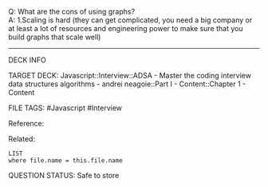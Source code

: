Q: What are the cons of using graphs?  
A: 1.Scaling is hard (they can get complicated, you need a big company or at least a lot of resources and engineering power to make sure that you build graphs that scale well)
<!--ID: 1693659892137-->

---

DECK INFO

TARGET DECK: Javascript::Interview::ADSA - Master the coding interview data structures algorithms - andrei neagoie::Part I - Content::Chapter 1 - Content

FILE TAGS: #Javascript #Interview

Reference:

Related:

```dataview
LIST
where file.name = this.file.name
```


QUESTION STATUS: Safe to store